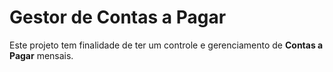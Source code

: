 # Gestor de Contas a Pagar

Este projeto tem finalidade de ter um controle e gerenciamento de **Contas a Pagar** mensais.
